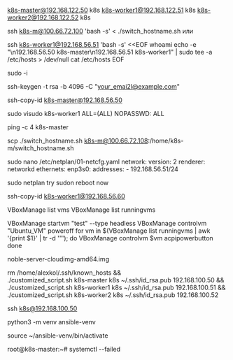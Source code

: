 ﻿k8s-master@192.168.122.50 k8s
k8s-worker1@192.168.122.51 k8s
k8s-worker2@192.168.122.52 k8s



ssh k8s-m@100.66.72.100 'bash -s' < ./switch_hostname.sh
или 

ssh k8s-worker1@192.168.56.51 'bash -s' <<EOF
whoami
echo -e "\n192.168.56.50 k8s-master\n192.168.56.51 k8s-worker1" | sudo tee -a /etc/hosts > /dev/null
cat /etc/hosts
EOF


sudo -i


ssh-keygen -t rsa -b 4096 -C "your_emai2l@example.com"

ssh-copy-id k8s-master@192.168.56.50

sudo visudo
k8s-worker1 ALL=(ALL) NOPASSWD: ALL

ping -c 4 k8s-master

scp ./switch_hostname.sh k8s-m@100.66.72.108:/home/k8s-m/switch_hostname.sh

sudo nano /etc/netplan/01-netcfg.yaml
network:
  version: 2
  renderer: networkd
  ethernets:
    enp3s0:
      addresses:
        - 192.168.56.51/24

sudo netplan try
sudon reboot now

ssh-copy-id k8s-worker1@192.168.56.60

VBoxManage list vms
VBoxManage list runningvms

VBoxManage startvm "test" --type headless
VBoxManage controlvm "Ubuntu_VM" poweroff
for vm in $(VBoxManage list runningvms | awk '{print $1}' | tr -d '"'); do
    VBoxManage controlvm $vm acpipowerbutton
done





noble-server-cloudimg-amd64.img


rm /home/alexkol/.ssh/known_hosts && \
./customized_script.sh k8s-master k8s ~/.ssh/id_rsa.pub 192.168.100.50 && \
./customized_script.sh k8s-worker1 k8s ~/.ssh/id_rsa.pub 192.168.100.51 && \
./customized_script.sh k8s-worker2 k8s ~/.ssh/id_rsa.pub 192.168.100.52

ssh k8s@192.168.100.50


python3 -m venv ansible-venv

source ~/ansible-venv/bin/activate


root@k8s-master:~# systemctl --failed
